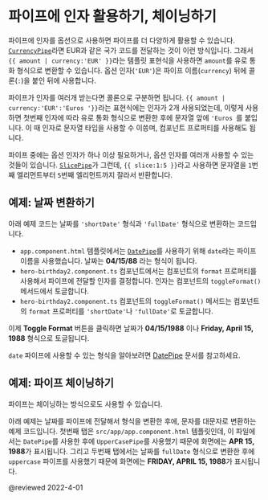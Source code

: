 <!--
# Transforming data with parameters and chained pipes
-->
# 파이프에 인자 활용하기, 체이닝하기

<!--
Use optional parameters to fine-tune a pipe's output.
For example, use the [`CurrencyPipe`](api/common/CurrencyPipe "API reference") with a country code such as EUR as a parameter.
The template expression `{{ amount | currency:'EUR' }}` transforms the `amount` to currency in euros.
Follow the pipe name (`currency`) with a colon (`:`) and the parameter value (`'EUR'`).

If the pipe accepts multiple parameters, separate the values with colons.
For example, `{{ amount | currency:'EUR':'Euros '}}` adds the second parameter, the string literal `'Euros '`, to the output string. Use any valid template expression as a parameter, such as a string literal or a component property.

Some pipes require at least one parameter and allow more optional parameters, such as [`SlicePipe`](/api/common/SlicePipe "API reference for SlicePipe"). For example, `{{ slice:1:5 }}` creates a new array or string containing a subset of the elements starting with element `1` and ending with element `5`.
-->
파이프에 인자를 옵션으로 사용하면 파이프를 더 다양하게 활용할 수 있습니다.
[`CurrencyPipe`](api/common/CurrencyPipe "API reference")라면 EUR과 같은 국가 코드를 전달하는 것이 이런 방식입니다.
그래서 `{{ amount | currency:'EUR' }}`라는 템플릿 표현식을 사용하면 `amount`를 유로 통화 형식으로 변환할 수 있습니다.
옵션 인자(`'EUR'`)은 파이프 이름(`currency`) 뒤에 콜론(`:`)을 붙인 뒤에 사용합니다.

파이프가 인자를 여러개 받는다면 콜론으로 구분하면 됩니다.
`{{ amount | currency:'EUR':'Euros '}}`라는 표현식에는 인자가 2개 사용되었는데, 이렇게 사용하면 첫번째 인자에 따라 유로 통화 형식으로 변환한 후에 문자열 앞에 `'Euros `를 붙입니다.
이 때 인자로 문자열 타입을 사용할 수 이씅며, 컴포넌트 프로퍼티를 사용해도 됩니다.

파이프 중에는 옵션 인자가 하나 이상 필요하거나, 옵션 인자를 여러개 사용할 수 있는 것들이 있습니다.
[`SlicePipe`](/api/common/SlicePipe "API reference for SlicePipe")가 그런데, `{{ slice:1:5 }}`라고 사용하면 문자열을 `1`번째 엘리먼트부터 `5`번째 엘리먼트까지 잘라서 반환합니다.


<!--
## Example: Formatting a date
-->
## 예제: 날짜 변환하기

<!--
The tabs in the following example demonstrates toggling between two different formats (`'shortDate'` and `'fullDate'`):

*   The `app.component.html` template uses a format parameter for the [`DatePipe`](api/common/DatePipe) (named `date`) to show the date as **04/15/88**.
*   The `hero-birthday2.component.ts` component binds the pipe's format parameter to the component's `format` property in the `template` section, and adds a button for a click event bound to the component's `toggleFormat()` method.
*   The `hero-birthday2.component.ts` component's `toggleFormat()` method toggles the component's `format` property between a short form
(`'shortDate'`) and a longer form (`'fullDate'`).

<code-tabs>
    <code-pane header="src/app/app.component.html" region="format-birthday" path="pipes/src/app/app.component.html"></code-pane>
    <code-pane header="src/app/hero-birthday2.component.ts (template)" region="template" path="pipes/src/app/hero-birthday2.component.ts"></code-pane>
    <code-pane header="src/app/hero-birthday2.component.ts (class)" region="class" path="pipes/src/app/hero-birthday2.component.ts"></code-pane>
</code-tabs>

Clicking the **Toggle Format** button alternates the date format between **04/15/1988** and **Friday, April 15, 1988**.

<div class="alert is-helpful">

For `date` pipe format options, see [DatePipe](api/common/DatePipe "DatePipe API Reference page").

</div>
-->
아래 예제 코드는 날짜를 `'shortDate'` 형식과 `'fullDate'` 형식으로 변환하는 코드입니다.

*   `app.component.html` 템플릿에서는 [`DatePipe`](api/common/DatePipe)를 사용하기 위해 `date`라는 파이프 이름을 사용했습니다. 날짜는 **04/15/88** 라는 형식이 됩니다.
*   `hero-birthday2.component.ts` 컴포넌트에서는 컴포넌트의 `format` 프로퍼티를 사용해서 파이프에 전달할 인자를 결정합니다. 인자는 컴포넌트의 `toggleFormat()` 메서드에서 토글합니다.
*   `hero-birthday2.component.ts` 컴포넌트의 `toggleFormat()` 메서드는 컴포넌트의 `format` 프로퍼티를 `'shortDate'`나 `'fullDate'`로 토글합니다.

<code-tabs>
    <code-pane header="src/app/app.component.html" region="format-birthday" path="pipes/src/app/app.component.html"></code-pane>
    <code-pane header="src/app/hero-birthday2.component.ts (템플릿)" region="template" path="pipes/src/app/hero-birthday2.component.ts"></code-pane>
    <code-pane header="src/app/hero-birthday2.component.ts (클래스)" region="class" path="pipes/src/app/hero-birthday2.component.ts"></code-pane>
</code-tabs>

이제 **Toggle Format** 버튼을 클릭하면 날짜가 **04/15/1988** 이나 **Friday, April 15, 1988** 형식으로 토글됩니다.

<div class="alert is-helpful">

`date` 파이프에 사용할 수 있는 형식을 알아보려면 [DatePipe](api/common/DatePipe "DatePipe API Reference page") 문서를 참고하세요.

</div>


<!--
## Example: Applying two formats by chaining pipes
-->
## 예제: 파이프 체이닝하기

<!--
Chain pipes so that the output of one pipe becomes the input to the next.

In the following example, chained pipes first apply a format to a date value, then convert the formatted date to uppercase characters.
The first tab for the `src/app/app.component.html` template chains `DatePipe` and `UpperCasePipe` to display the birthday as **APR 15, 1988**.
The second tab for the `src/app/app.component.html` template passes the `fullDate` parameter to `date` before chaining to `uppercase`, which produces **FRIDAY, APRIL 15, 1988**.

<code-tabs>
    <code-pane header="src/app/app.component.html (1)" region="chained-birthday" path="pipes/src/app/app.component.html"></code-pane>
    <code-pane header="src/app/app.component.html (2)" region="chained-parameter-birthday" path="pipes/src/app/app.component.html"></code-pane>
</code-tabs>
-->
파이프는 체이닝하는 방식으로도 사용할 수 있습니다.

아래 예제는 날짜를 파이프에 전달해서 형식을 변환한 후에, 문자를 대문자로 변환하는 예제 코드입니다.
첫번째 탭은 `src/app/app.component.html` 템플릿인데, 이 파일에서는 `DatePipe`를 사용한 후에 `UpperCasePipe`를 사용했기 때문에 화면에는 **APR 15, 1988**가 표시됩니다.
그리고 두번째 탭에서는 날짜를 `fullDate` 형식으로 변환한 후에 `uppercase` 파이프를 사용했기 때문에 화면에는 **FRIDAY, APRIL 15, 1988**가 표시됩니다.

<code-tabs>
    <code-pane header="src/app/app.component.html (1)" region="chained-birthday" path="pipes/src/app/app.component.html"></code-pane>
    <code-pane header="src/app/app.component.html (2)" region="chained-parameter-birthday" path="pipes/src/app/app.component.html"></code-pane>
</code-tabs>


@reviewed 2022-4-01
